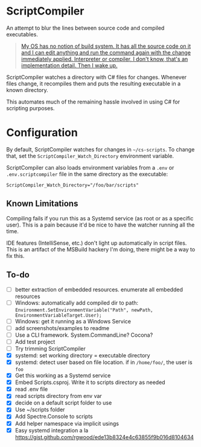 # ScriptCompiler

An attempt to blur the lines between source code and compiled executables.

> [My OS has no notion of build system. It has all the source code on it and I can edit anything and run the command again with the change immediately applied. Interpreter or compiler, I don't know, that's an implementation detail. Then I wake up.](https://twitter.com/davidcrawshaw/status/1300614954865876992?s=20)

ScriptCompiler watches a directory with C# files for changes. Whenever files change, it recompiles them and puts the resulting executable in a known directory.

This automates much of the remaining hassle involved in using C# for scripting purposes.

# Configuration

By default, ScriptCompiler watches for changes in `~/cs-scripts`. To change that, set the `ScriptCompiler_Watch_Directory` environment variable.

ScriptCompiler can also loads environment variables from a `.env` or `.env.scriptcompiler` file in the same directory as the executable:

```
ScriptCompiler_Watch_Directory="/foo/bar/scripts"
```

## Known Limitations

Compiling fails if you run this as a Systemd service (as root or as a specific user). This is a pain because it'd be nice to have the watcher running all the time.

IDE features (IntelliSense, etc.) don't light up automatically in script files. This is an artifact of the MSBuild hackery I'm doing, there might be a way to fix this.

## To-do

- [ ] better extraction of embedded resources. enumerate all embedded resources
- [ ] Windows: automatically add compiled dir to path: `Environment.SetEnvironmentVariable("Path", newPath, EnvironmentVariableTarget.User);`
- [ ] Windows: get it running as a Windows Service
- [ ] add screenshots/examples to readme
- [ ] Use a CLI framework. System.CommandLine? Cocona?
- [ ] Add test project
- [ ] Try trimming ScriptCompiler
- [x] systemd: set working directory = executable directory
- [x] systemd: detect user based on file location. if in `/home/foo/`, the user is `foo`
- [x] Get this working as a Systemd service
- [x] Embed Scripts.csproj. Write it to scripts directory as needed
- [x] read .env file
- [x] read scripts directory from env var
- [x] decide on a default script folder to use
- [x] Use ~/scripts folder
- [x] Add Spectre.Console to scripts
- [x] Add helper namespace via implicit usings
- [x] Easy systemd integration a la https://gist.github.com/rgwood/ede13b8324e4c63855f9b016d8104634
